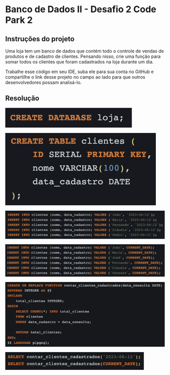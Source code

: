 # Banco de Dados II - Desafio 2 Code Park 2

## Instruções do projeto

Uma loja tem um banco de dados que contém todo o controle de vendas de produtos e de cadastro de clientes. Pensando nisso, crie uma função para somar todos os clientes que foram cadastrados na loja durante um dia.

Trabalhe esse código em seu IDE, suba ele para sua conta no GitHub e compartilhe o link desse projeto no campo ao lado para que outros desenvolvedores possam analisá-lo.

## Resolução

![Resolução01](./img/1.png)

![Resolução02](./img/2.png)

![Resolução03](./img/3.png)

![Resolução04](./img/4.png)

![Resolução05](./img/5.png)

![Resolução06](./img/6.png)